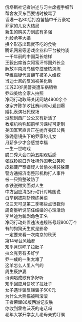 俄塔斯社记者讲述与习主席握手细节  
帮舍友买东西要钱时被骂了  
香港一名80后打疫苗抽中千万豪宅  
乔家的儿女大结局  
新生的购买力到底有多强  
九龄承宇大婚  
换个形态出现就不吃的食物  
腾讯网易等游戏企业和平台被约谈  
一千年前的中国菜长啥样  
王毅出席首次阿富汗邻国外长会  
解放军南海岛礁夺控硬核演练  
李维嘉疑代言翻车被多人维权  
当迪士尼的反派被美化后  
江苏23岁民警突遭车祸牺牲  
乔四美给全家人拍照  
净网行动取缔关闭网站4800余个  
张家齐陈芋汐比赛间隙可爱到爆  
婚礼表演社死现场  
没想到西厂公公又有新活了  
教培机构称超前学习课程可定制  
美国军官直言正在抛弃美国公民  
张晚意镜头下的乔家的儿女  
月薪多少才会感觉幸福  
一生一世吻戏  
脱口秀大会四第五期观后感  
张踩铃脱口秀吐槽外国老公笑死  
皮箱藏尸案嫌疑人曾偷衣换装躲藏  
警方通报济南整形机构打人事件  
被一只狗整破防了  
李铁说微笑面对人生  
中方回应清朗行动针对韩国说  
白举纲披荆斩棘练英语  
仅三天可见第二季哪些点很戳你  
周奇墨听说前任结婚的心理活动  
李兰迪为新剧角色正名  
净网行动处置违法违规账号超800万个  
有的狗狗天生就是影帝  
一定要来看一次南京的秋天  
第14号台风灿都  
知乎月饼吃了拉肚子  
拉文克劳有多好学  
乔一成的一生太难了  
这羊怎么人里人气的  
周生辰护妻  
诗词唱成歌有多好听  
知乎回应月饼吃了拉肚子  
女子遇诈骗反赚骗子500元  
为什么大熊猫被叫滚滚  
王者荣耀86版西游记皮肤  
你收到霍格沃茨的电话吗  
老年大学开学女儿老母亲式叮嘱  
